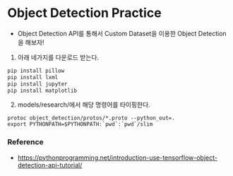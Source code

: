 # Object Detection Practice

- Object Detection API를 통해서 Custom Dataset을 이용한 Object Detection을 해보자!

1. 아래 네가지를 다운로드 받는다.
``` bash
pip install pillow
pip install lxml
pip install jupyter
pip install matplotlib
```
2. models/research/에서 해당 명령어를 타이핑한다.
```
protoc object_detection/protos/*.proto --python_out=.
export PYTHONPATH=$PYTHONPATH:`pwd`:`pwd`/slim
```


### Reference

- https://pythonprogramming.net/introduction-use-tensorflow-object-detection-api-tutorial/

